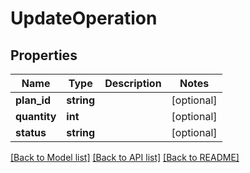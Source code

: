 # UpdateOperation

## Properties
Name | Type | Description | Notes
------------ | ------------- | ------------- | -------------
**plan_id** | **string** |  | [optional] 
**quantity** | **int** |  | [optional] 
**status** | **string** |  | [optional] 

[[Back to Model list]](../../README.md#documentation-for-models) [[Back to API list]](../../README.md#documentation-for-api-endpoints) [[Back to README]](../../README.md)

